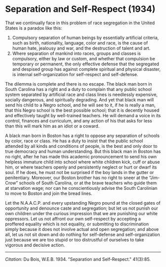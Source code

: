 # Separation and Self-Respect (1934)

That we continually face in this problem of race segregation in the United States is a paradox like this:

1. Compulsory separation of human beings by essentially artificial criteria, such as birth, nationality, language, color and race, is the cause of human hate, jealousy and war, and the destruction of talent and art.    
2. Where separation of mankind into races, groups and classes is compulsory, either by law or custom, and whether that compulsion be temporary or permanent, the only effective defense that the segregated and despised group has against complete spiritual and physical disaster, is internal self-organization for self-respect and self-defense.

The dilemma is complete and there is no escape. The black man born in South Carolina has a right and a duty to complain that any public school system separated by artificial race and class lines is needlessly expensive, socially dangerous, and spiritually degrading. And yet that black man will send his child to a Negro school, and he will see to it, if he is really a man, that this Negro school is the best possible school; that it is decently housed and effectively taught by well-trained teachers. He will demand a voice in its control, finances and curriculum, and any action of his that asks for less than this will mark him as an idiot or a coward.

A black man born in Boston has a right to oppose any separation of schools by color, race or class. He has a duty to insist that the public school attended by all kinds and conditions of people, is the best and only door to true democracy and human understanding. But this black man in Boston has no right, after he has made this academic pronouncement to send his own helpless immature child into school where white children kick, cuff or abuse him, or where teachers openly and persistently neglect or hurt or dwarf its soul. If he does, he must not be surprised if the boy lands in the gutter or penitentiary. Moreover, our Boston brother has no right to sneer at the “Jim-Crow” schools of South Carolina, or at the brave teachers who guide them at starvation wage; nor can he conscientiously advise the South Carolinian to move to Boston and join the bread lines.

Let the N.A.A.C.P. and every upstanding Negro pound at the closed gates of opportunity and denounce caste and segregation; but let us not punish our own children under the curious impression that we are punishing our white oppressors. Let us not affront our own self-respect by accepting a proffered equality which is not equality, or submitting to discrimination simply because it does not involve actual and open segregation; and above all, let us not sit down and do nothing for self-defense and self-organization just because we are too stupid or too distrustful of ourselves to take vigorous and decisive action.

_________________
*Citation:* Du Bois, W.E.B. 1934. "Separation and Self-Respect." 41(3):85.
